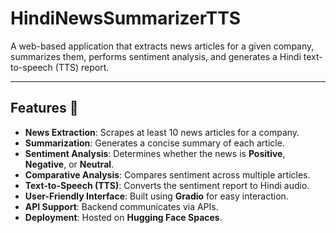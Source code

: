 # HindiNewsSummarizerTTS



A web-based application that extracts news articles for a given company, summarizes them, performs sentiment analysis, and generates a Hindi text-to-speech (TTS) report.

---

## Features 🚀  

- **News Extraction**: Scrapes at least 10 news articles for a company.  
- **Summarization**: Generates a concise summary of each article.  
- **Sentiment Analysis**: Determines whether the news is **Positive**, **Negative**, or **Neutral**.  
- **Comparative Analysis**: Compares sentiment across multiple articles.  
- **Text-to-Speech (TTS)**: Converts the sentiment report to Hindi audio.  
- **User-Friendly Interface**: Built using **Gradio** for easy interaction.  
- **API Support**: Backend communicates via APIs.  
- **Deployment**: Hosted on **Hugging Face Spaces**.  

